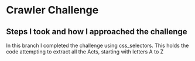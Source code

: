 # Crawler Challenge

## Steps I took and how I approached the challenge

In this branch I completed the challenge using css_selectors.
This holds the code attempting to extract all the Acts, starting with letters A to Z
